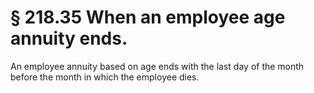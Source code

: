 # § 218.35   When an employee age annuity ends.

An employee annuity based on age ends with the last day of the month before the month in which the employee dies.




